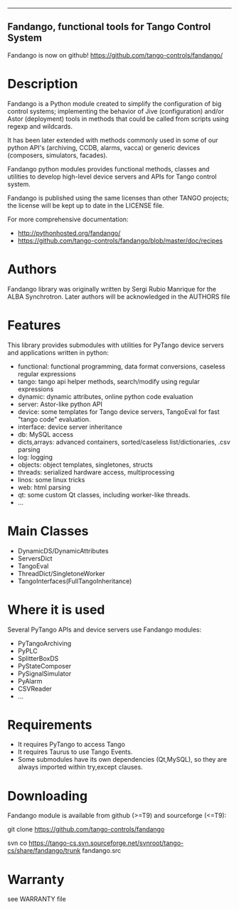---------------------------------------------------
Fandango, functional tools for Tango Control System
---------------------------------------------------

Fandango is now on github! https://github.com/tango-controls/fandango/

Description
===========

Fandango is a Python module created to simplify the configuration of big control systems; implementing the behavior of Jive (configuration) and/or Astor (deployment) tools in methods that could be called from scripts using regexp and wildcards.

It has been later extended with methods commonly used in some of our python API's (archiving, CCDB, alarms, vacca) or generic devices (composers, simulators, facades).

Fandango python modules provides functional methods, classes and utilities to develop high-level device servers and APIs for Tango control system.

Fandango is published using the same licenses than other TANGO projects; the license will be kept up to date in the LICENSE file.

For more comprehensive documentation:

* http://pythonhosted.org/fandango/
* https://github.com/tango-controls/fandango/blob/master/doc/recipes

Authors
=======

Fandango library was originally written by Sergi Rubio Manrique for the ALBA Synchrotron. Later authors will be acknowledged in the AUTHORS file

Features
========

This library provides submodules with utilities for PyTango device servers and applications written in python:

 * functional: functional programming, data format conversions, caseless regular expressions
 * tango: tango api helper methods, search/modify using regular expressions
 * dynamic: dynamic attributes, online python code evaluation
 * server: Astor-like python API
 * device: some templates for Tango device servers, TangoEval for fast "tango code" evaluation.
 * interface: device server inheritance
 * db: MySQL access
 * dicts,arrays: advanced containers, sorted/caseless list/dictionaries, .csv parsing
 * log: logging
 * objects: object templates, singletones, structs
 * threads: serialized hardware access, multiprocessing
 * linos: some linux tricks
 * web: html parsing
 * qt: some custom Qt classes, including worker-like threads.
 * ... 

Main Classes
============

 * DynamicDS/DynamicAttributes
 * ServersDict
 * TangoEval
 * ThreadDict/SingletoneWorker
 * TangoInterfaces(FullTangoInheritance) 

 
Where it is used
================

Several PyTango APIs and device servers use Fandango modules:

 * PyTangoArchiving
 * PyPLC
 * SplitterBoxDS
 * PyStateComposer
 * PySignalSimulator
 * PyAlarm
 * CSVReader
 * ... 

 
Requirements
============

 * It requires PyTango to access Tango
 * It requires Taurus to use Tango Events.
 * Some submodules have its own dependencies (Qt,MySQL), so they are always imported within try,except clauses. 

Downloading
===========

Fandango module is available from github (>=T9) and sourceforge (<=T9):

 git clone https://github.com/tango-controls/fandango

 svn co https://tango-cs.svn.sourceforge.net/svnroot/tango-cs/share/fandango/trunk fandango.src

Warranty
========

see WARRANTY file



